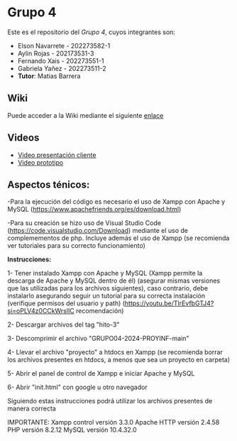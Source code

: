 # Grupo 4

Este es el repositorio del *Grupo 4*, cuyos integrantes son:

 * Elson Navarrete - 202273582-1
 * Aylin Rojas - 202173531-3
 * Fernando Xais - 202273551-1
 * Gabriela Yañez - 202273511-2
 * **Tutor**: Matias Barrera

## Wiki

Puede acceder a la Wiki mediante el siguiente [enlace](https://github.com/Bionic-Z/GRUPO04-2024-PROYINF/wiki)

## Videos

* [Video presentación cliente](https://www.youtube.com/watch?v=abJau21SDIk)
* [Video prototipo](https://youtu.be/uakP8lTkoxk)

## Aspectos ténicos:
-Para la ejecución del código es necesario el uso de Xampp con Apache y MySQL (https://www.apachefriends.org/es/download.html)

-Para su creación se hizo uso de Visual Studio Code (https://code.visualstudio.com/Download) mediante el uso de complemementos de php. Incluye además el uso de Xampp (se recomienda ver tutoriales para su correcto funcionamiento)

**Instrucciones:**

  1- Tener instalado Xampp con Apache y MySQL (Xampp permite la descarga de Apache y MySQL dentro de él) (asegurar mismas versiones que las utilizadas para los archivos siguientes), caso           contrario, debe instalarlo asegurando seguir un tutorial para su correcta instalación (verifique permisos del usuario y path) (https://youtu.be/TlrEvfbGTJ4?si=oPLV4z0CCkWrslIC                 recomendación)
  
  2- Descargar archivos del tag "hito-3"
  
  3- Descomprimir el archivo "GRUPO04-2024-PROYINF-main"
  
  4- Llevar el archivo "proyecto" a htdocs en Xampp (se recomienda borrar los archivos presentes en htdocs, a menos que sea un proyecto en carpeta)
  
  5- Abrir el panel de control de Xampp e iniciar Apache y MySQL
  
  6- Abrir "init.html" con google u otro navegador

Siguiendo estas instrucciones podrá utilizar los archivos presentes de manera correcta

IMPORTANTE: Xampp control versión 3.3.0
            Apache HTTP versión 2.4.58
            PHP versión 8.2.12
            MySQL versión 10.4.32.0
            
            

